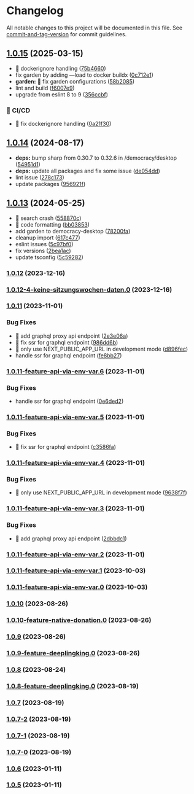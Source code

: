 # Changelog

All notable changes to this project will be documented in this file. See [commit-and-tag-version](https://github.com/absolute-version/commit-and-tag-version) for commit guidelines.

## [1.0.15](https://github.com/demokratie-live/democracy-development/compare/democracy-app.de@v1.0.14...democracy-app.de@v1.0.15) (2025-03-15)


* 🐛 dockerignore handling ([75b4660](https://github.com/demokratie-live/democracy-development/commit/75b4660fae655d2cf9c3847611707dac177f82cc))
* fix garden by adding —load to docker buildx ([0c712e1](https://github.com/demokratie-live/democracy-development/commit/0c712e1734116275badbde2c82aadc4515845759))
* **garden:** 🐛 fix garden configurations ([58b2085](https://github.com/demokratie-live/democracy-development/commit/58b20852d0ca6d6fc1f81650766f64211a273aa5))
* lint and build ([f6007e9](https://github.com/demokratie-live/democracy-development/commit/f6007e92017b20aed2aa1b860ff7b12abd6ab437))
* upgrade from eslint 8 to 9 ([356ccbf](https://github.com/demokratie-live/democracy-development/commit/356ccbfad9dff32191f38be383b24d515d4a87fb))


### 👷 CI/CD

* 👷 fix dockerignore handling ([0a21f30](https://github.com/demokratie-live/democracy-development/commit/0a21f3020ff68334d259743a87f14bec76dd6b1c))

## [1.0.14](https://github.com/demokratie-live/democracy-development/compare/democracy-app.de@v1.0.13...democracy-app.de@v1.0.14) (2024-08-17)


* **deps:** bump sharp from 0.30.7 to 0.32.6 in /democracy/desktop ([54951d1](https://github.com/demokratie-live/democracy-development/commit/54951d117977697b4cd15a75d8c77faf871ef789))
* **deps:** update all packages and fix some issue ([de054dd](https://github.com/demokratie-live/democracy-development/commit/de054dd357e2317b8ce486a537df959db7dd9b6b))
* lint issue ([278c173](https://github.com/demokratie-live/democracy-development/commit/278c173747494d461347ec04f38ca92542f25be7))
* update packages ([956921f](https://github.com/demokratie-live/democracy-development/commit/956921f3fc83f93e606a403d75463d38641fc595))

## [1.0.13](https://github.com/demokratie-live/democracy-development/compare/democracy-app.de@v1.0.4...democracy-app.de@v1.0.13) (2024-05-25)


* 🐛 search crash ([558870c](https://github.com/demokratie-live/democracy-development/commit/558870c92d07dcc02e11861e1d90d4b38e006fec))
* 🧹 code formatting ([bb03853](https://github.com/demokratie-live/democracy-development/commit/bb03853c96a95a924aa26a043848e7d6c8bf82ca))
* add garden to democracy-desktop ([78200fa](https://github.com/demokratie-live/democracy-development/commit/78200fa8f266a3c61f7f89b259416c28cc7f583e))
* cleanup import ([617c477](https://github.com/demokratie-live/democracy-development/commit/617c47704740bc7941570e80815426e90953afc5))
* eslint issues ([5c97bf0](https://github.com/demokratie-live/democracy-development/commit/5c97bf07a57dadd88bca7cdfdb90e389da61c003))
* fix versions ([2bea1ac](https://github.com/demokratie-live/democracy-development/commit/2bea1acf21a70bb3c33acc25e83dfcf46b3d720a))
* update tsconfig ([5c59282](https://github.com/demokratie-live/democracy-development/commit/5c592826eaf15223aab0d5e36561a86288b214b8))

### [1.0.12](https://github.com/demokratie-live/desktop/compare/v1.0.11...v1.0.12) (2023-12-16)

### [1.0.12-4-keine-sitzungswochen-daten.0](https://github.com/demokratie-live/desktop/compare/v1.0.11...v1.0.12-4-keine-sitzungswochen-daten.0) (2023-12-16)

### [1.0.11](https://github.com/demokratie-live/desktop/compare/v1.0.10...v1.0.11) (2023-11-01)


### Bug Fixes

* 🐛 add graphql proxy api endpoint ([2e3e06a](https://github.com/demokratie-live/desktop/commit/2e3e06a96dabeee4bd47d86f9435eaec8b6d208b))
* 🐛 fix ssr for graphql endpoint ([986dd6b](https://github.com/demokratie-live/desktop/commit/986dd6b773bf08eca1ef9b8805ee8d6d0cd2d7c9))
* 🐛 only use NEXT_PUBLIC_APP_URL in development mode ([d896fec](https://github.com/demokratie-live/desktop/commit/d896feceb1efb91e882f778829760958a951a58b))
* handle ssr for graphql endpoint ([fe8bb27](https://github.com/demokratie-live/desktop/commit/fe8bb27ceff654f2a8eafbad4dd5870faa1e1a43))

### [1.0.11-feature-api-via-env-var.6](https://github.com/demokratie-live/desktop/compare/v1.0.11-feature-api-via-env-var.5...v1.0.11-feature-api-via-env-var.6) (2023-11-01)


### Bug Fixes

* handle ssr for graphql endpoint ([0e6ded2](https://github.com/demokratie-live/desktop/commit/0e6ded2b030abfeb01a2c000805e3cc689de2b30))

### [1.0.11-feature-api-via-env-var.5](https://github.com/demokratie-live/desktop/compare/v1.0.11-feature-api-via-env-var.4...v1.0.11-feature-api-via-env-var.5) (2023-11-01)


### Bug Fixes

* 🐛 fix ssr for graphql endpoint ([c3586fa](https://github.com/demokratie-live/desktop/commit/c3586fae0d40f851d39206cbcc51f13d01be76d4))

### [1.0.11-feature-api-via-env-var.4](https://github.com/demokratie-live/desktop/compare/v1.0.11-feature-api-via-env-var.3...v1.0.11-feature-api-via-env-var.4) (2023-11-01)


### Bug Fixes

* 🐛 only use NEXT_PUBLIC_APP_URL in development mode ([9638f7f](https://github.com/demokratie-live/desktop/commit/9638f7f27ec02354182564647ee60234d04d67bc))

### [1.0.11-feature-api-via-env-var.3](https://github.com/demokratie-live/desktop/compare/v1.0.11-feature-api-via-env-var.2...v1.0.11-feature-api-via-env-var.3) (2023-11-01)


### Bug Fixes

* 🐛 add graphql proxy api endpoint ([2dbbdc1](https://github.com/demokratie-live/desktop/commit/2dbbdc1924c0169055d6fe297420c811b602e24f))

### [1.0.11-feature-api-via-env-var.2](https://github.com/demokratie-live/desktop/compare/v1.0.11-feature-api-via-env-var.1...v1.0.11-feature-api-via-env-var.2) (2023-11-01)

### [1.0.11-feature-api-via-env-var.1](https://github.com/demokratie-live/desktop/compare/v1.0.11-feature-api-via-env-var.0...v1.0.11-feature-api-via-env-var.1) (2023-10-03)

### [1.0.11-feature-api-via-env-var.0](https://github.com/demokratie-live/desktop/compare/v1.0.10...v1.0.11-feature-api-via-env-var.0) (2023-10-03)

### [1.0.10](https://github.com/demokratie-live/desktop/compare/v1.0.9...v1.0.10) (2023-08-26)

### [1.0.10-feature-native-donation.0](https://github.com/demokratie-live/desktop/compare/v1.0.9...v1.0.10-feature-native-donation.0) (2023-08-26)

### [1.0.9](https://github.com/demokratie-live/desktop/compare/v1.0.8...v1.0.9) (2023-08-26)

### [1.0.9-feature-deeplingking.0](https://github.com/demokratie-live/desktop/compare/v1.0.8...v1.0.9-feature-deeplingking.0) (2023-08-26)

### [1.0.8](https://github.com/demokratie-live/desktop/compare/v1.0.7...v1.0.8) (2023-08-24)

### [1.0.8-feature-deeplingking.0](https://github.com/demokratie-live/desktop/compare/v1.0.7...v1.0.8-feature-deeplingking.0) (2023-08-19)

### [1.0.7](https://github.com/demokratie-live/desktop/compare/v1.0.6...v1.0.7) (2023-08-19)

### [1.0.7-2](https://github.com/demokratie-live/desktop/compare/v1.0.7-1...v1.0.7-2) (2023-08-19)

### [1.0.7-1](https://github.com/demokratie-live/desktop/compare/v1.0.7-0...v1.0.7-1) (2023-08-19)

### [1.0.7-0](https://github.com/demokratie-live/desktop/compare/v1.0.6...v1.0.7-0) (2023-08-19)

### [1.0.6](https://github.com/demokratie-live/desktop/compare/v1.0.5...v1.0.6) (2023-01-11)

### [1.0.5](https://github.com/demokratie-live/desktop/compare/v1.0.0...v1.0.5) (2023-01-11)
